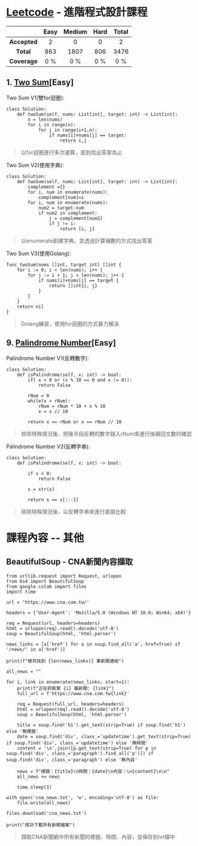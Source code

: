 # [Leetcode](https://leetcode.com/) - 進階程式設計課程


| | Easy | Medium | Hard | Total |
|:---:|:---:|:---:|:---:|:---:|
| **Accepted** | 2 | 0 | 0 | 2 |
| **Total** | 863 | 1807 | 806 | 3476 |
| **Coverage** | 0 % |0 % | 0 % | 0 % |

## 1. [Two Sum](https://leetcode.com/problems/two-sum/)[Easy]

Two Sum V1(雙for迴圈):
```
class Solution:
    def twoSum(self, nums: List[int], target: int) -> List[int]:
        n = len(nums)
        for i in range(n):
            for j in range(i+1,n):
                if nums[i]+nums[j] == target:
                    return i,j
```
>以for迴圈進行多次運算，直到找出答案為止

Two Sum V2(使用字典):
```
class Solution:
    def twoSum(self, nums: List[int], target: int) -> List[int]:
        complement ={}
        for i, num in enumerate(nums):
            complement[num]=i
        for i, num in enumerate(nums):
            num2 = target-num
            if num2 in complement:
                j = complement[num2]
                if j != i:
                    return [i, j]
```
>以enumerate創建字典，並透過計算補數的方式找出答案

Two Sum V3(使用Golang):
```
func twoSum(nums []int, target int) []int {
    for i := 0; i < len(nums); i++ {
        for j := i + 1; j < len(nums); j++ {
            if nums[i]+nums[j] == target {
                return []int{i, j}
            }
        }
    }
    return nil
}
```
>Golang練習，使用for迴圈的方式暴力解決

## 9. [Palindrome Number](https://leetcode.com/problems/palindrome-number/)[Easy]

Palindrome Number V1(反轉數字):
```
class Solution:
    def isPalindrome(self, x: int) -> bool:
        if( x < 0 or (x % 10 == 0 and x != 0)):
            return False

        rNum = 0
        while(x > rNum):
            rNum = rNum * 10 + x % 10
            x = x // 10

        return x == rNum or x == rNum // 10

```
>排除特殊情況後，把後半段反轉的數字錄入rNum來進行後續回文數的確認

Palindrome Number V2(反轉字串):
```
class Solution:
    def isPalindrome(self, x: int) -> bool:

        if x < 0:
            return False

        s = str(x)

        return s == s[::-1]
```
>排除特殊情況後，以反轉字串來進行直接比較



# 課程內容 -- 其他

## BeautifulSoup - CNA新聞內容擷取

```
from urllib.request import Request, urlopen
from bs4 import BeautifulSoup
from google.colab import files
import time

url = 'https://www.cna.com.tw/'

headers = {'User-Agent': 'Mozilla/5.0 (Windows NT 10.0; Win64; x64)'}

req = Request(url, headers=headers)
html = urlopen(req).read().decode('utf-8')
soup = BeautifulSoup(html, 'html.parser')

news_links = [a['href'] for a in soup.find_all('a', href=True) if '/news/' in a['href']]

print(f"總共找到 {len(news_links)} 筆新聞連結")

all_news = ""

for i, link in enumerate(news_links, start=1):
    print(f"正在抓取第 {i} 篇新聞: {link}") 
    full_url = f'https://www.cna.com.tw{link}'
    
    req = Request(full_url, headers=headers)
    html = urlopen(req).read().decode('utf-8')
    soup = BeautifulSoup(html, 'html.parser')

    title = soup.find('h1').get_text(strip=True) if soup.find('h1') else '無標題'
    date = soup.find('div', class_='updatetime').get_text(strip=True) if soup.find('div', class_='updatetime') else '無時間'
    content = '\n'.join([p.get_text(strip=True) for p in soup.find('div', class_='paragraph').find_all('p')]) if soup.find('div', class_='paragraph') else '無內容'

    news = f"標題：{title}\n時間：{date}\n內容：\n{content}\n\n"
    all_news += news

    time.sleep(1)

with open('cna_news.txt', 'w', encoding='utf-8') as file:
    file.write(all_news)

files.download('cna_news.txt')

print("成功下載所有新聞檔案")
```
>擷取CNA新聞網中所有新聞的標題、時間、內容，並保存到txt檔中
